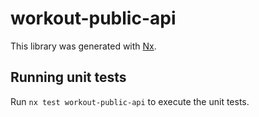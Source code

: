 # workout-public-api

This library was generated with [Nx](https://nx.dev).

## Running unit tests

Run `nx test workout-public-api` to execute the unit tests.
